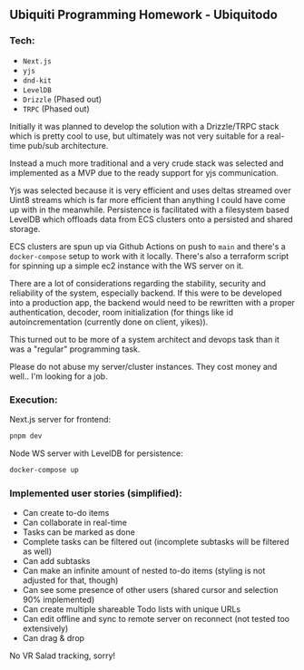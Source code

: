 ## Ubiquiti Programming Homework - Ubiquitodo

### Tech:

- `Next.js`
- `yjs`
- `dnd-kit`
- `LevelDB`
- `Drizzle` (Phased out)
- `TRPC` (Phased out)

Initially it was planned to develop the solution with a Drizzle/TRPC stack which is pretty cool to use, but ultimately was not very suitable for a real-time pub/sub architecture.

Instead a much more traditional and a very crude stack was selected and implemented as a MVP due to the ready support for yjs communication.

Yjs was selected because it is very efficient and uses deltas streamed over Uint8 streams which is far more efficient than anything I could have come up with in the meanwhile. Persistence is facilitated with a filesystem based LevelDB which offloads data from ECS clusters onto a persisted and shared storage.

ECS clusters are spun up via Github Actions on push to `main` and there's a `docker-compose` setup to work with it locally. There's also a terraform script for spinning up a simple ec2 instance with the WS server on it.

There are a lot of considerations regarding the stability, security and reliability of the system, especially backend. If this were to be developed into a production app, the backend would need to be rewritten with a proper authentication, decoder, room initialization (for things like id autoincrementation (currently done on client, yikes)).

This turned out to be more of a system architect and devops task than it was a "regular" programming task.

Please do not abuse my server/cluster instances. They cost money and well.. I'm looking for a job.

### Execution:

Next.js server for frontend:

```bash
pnpm dev
```

Node WS server with LevelDB for persistence:

```bash
docker-compose up
```

### Implemented user stories (simplified):

- Can create to-do items
- Can collaborate in real-time
- Tasks can be marked as done
- Complete tasks can be filtered out (incomplete subtasks will be filtered as well)
- Can add subtasks
- Can make an infinite amount of nested to-do items (styling is not adjusted for that, though)
- Can see some presence of other users (shared cursor and selection 90% implemented)
- Can create multiple shareable Todo lists with unique URLs
- Can edit offline and sync to remote server on reconnect (not tested too extensively)
- Can drag & drop

No VR Salad tracking, sorry!
